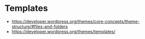 # Templates

- <https://developer.wordpress.org/themes/core-concepts/theme-structure/#files-and-folders>
- <https://developer.wordpress.org/themes/templates/>
